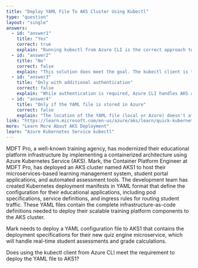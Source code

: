 ```yaml
---
title: "Deploy YAML File To AKS Cluster Using Kubectl"
type: "question"
layout: "single"
answers:
  - id: "answer1"
    title: "Yes"
    correct: true
    explain: "Running kubectl from Azure CLI is the correct approach to deploy YAML files to an AKS cluster. Azure CLI includes kubectl functionality and can authenticate with AKS clusters to deploy Kubernetes resources defined in YAML files."
  - id: "answer2"
    title: "No"
    correct: false
    explain: "This solution does meet the goal. The kubectl client is the standard tool for deploying YAML configurations to Kubernetes clusters, and Azure CLI provides kubectl capabilities for managing AKS resources."
  - id: "answer3"
    title: "Only with additional authentication"
    correct: false
    explain: "While authentication is required, Azure CLI handles AKS authentication seamlessly when properly configured. The kubectl client through Azure CLI can deploy YAML files without requiring separate authentication steps."
  - id: "answer4"
    title: "Only if the YAML file is stored in Azure"
    correct: false
    explain: "The location of the YAML file (local or Azure) doesn't affect the ability to deploy it using kubectl. The kubectl client can deploy YAML files regardless of where they are stored, as long as they're accessible during the deployment command."
link: "https://learn.microsoft.com/en-us/azure/aks/learn/quick-kubernetes-deploy-cli"
more: "Learn More About AKS Deployment"
learn: "Azure Kubernetes Service kubectl"
---
```


MDFT Pro, a well-known training agency, has modernized their educational platform infrastructure by implementing a containerized architecture using Azure Kubernetes Service (AKS). Mark, the Container Platform Engineer at MDFT Pro, has deployed an AKS cluster named AKS1 to host their microservices-based learning management system, student portal applications, and automated assessment tools. The development team has created Kubernetes deployment manifests in YAML format that define the configuration for their educational applications, including pod specifications, service definitions, and ingress rules for routing student traffic. These YAML files contain the complete infrastructure-as-code definitions needed to deploy their scalable training platform components to the AKS cluster.

Mark needs to deploy a YAML configuration file to AKS1 that contains the deployment specifications for their new quiz engine microservice, which will handle real-time student assessments and grade calculations.

Does using the kubectl client from Azure CLI meet the requirement to deploy the YAML file to AKS1?
